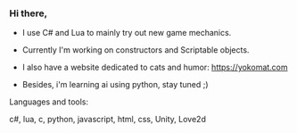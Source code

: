 ### Hi there,


- I use C# and Lua to mainly try out new game mechanics.

- Currently I'm working on constructors and Scriptable objects.

- I also have a website dedicated to cats and humor:
https://yokomat.com

- Besides, i'm learning ai using python, stay tuned ;)

Languages and tools:

c#, lua, c, python, javascript, html, css,
Unity, Love2d


